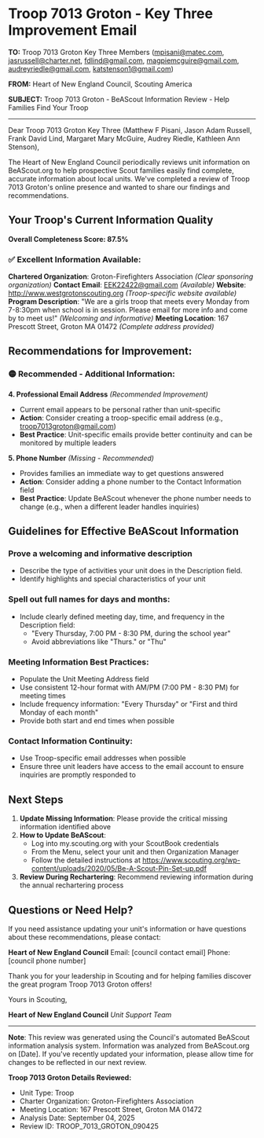 # Troop 7013 Groton - Key Three Improvement Email

**TO:** Troop 7013 Groton Key Three Members (mpisani@matec.com, jasrussell@charter.net, fdlind@gmail.com, magpiemcguire@gmail.com, audreyriedle@gmail.com, katstenson1@gmail.com)

**FROM:** Heart of New England Council, Scouting America

**SUBJECT:** Troop 7013 Groton - BeAScout Information Review - Help Families Find Your Troop

---

Dear Troop 7013 Groton Key Three (Matthew F Pisani, Jason Adam Russell, Frank David Lind, Margaret Mary McGuire, Audrey  Riedle, Kathleen Ann Stenson),

The Heart of New England Council periodically reviews unit information on BeAScout.org to help prospective Scout families easily find complete, accurate information about local units. We've completed a review of Troop 7013 Groton's online presence and wanted to share our findings and recommendations.

## Your Troop's Current Information Quality

**Overall Completeness Score: 87.5%**

### ✅ **Excellent Information Available:**
**Chartered Organization**: Groton-Firefighters Association *(Clear sponsoring organization)*
**Contact Email**: EEK22422@gmail.com *(Available)*
**Website**: http://www.westgrotonscouting.org *(Troop-specific website available)*
**Program Description**: "We are a girls troop that meets every Monday from 7-8:30pm when school is in session. Please email for more info and come by to meet us!" *(Welcoming and informative)*
**Meeting Location**: 167 Prescott Street, Groton MA 01472 *(Complete address provided)*

## Recommendations for Improvement:

### 🟡 **Recommended - Additional Information:**

**4. Professional Email Address** *(Recommended Improvement)*
- Current email appears to be personal rather than unit-specific
- **Action**: Consider creating a troop-specific email address (e.g., troop7013groton@gmail.com)
- **Best Practice**: Unit-specific emails provide better continuity and can be monitored by multiple leaders

**5. Phone Number** *(Missing - Recommended)*
- Provides families an immediate way to get questions answered
- **Action**: Consider adding a phone number to the Contact Information field
- **Best Practice**: Update BeAScout whenever the phone number needs to change (e.g., when a different leader handles inquiries)

## Guidelines for Effective BeAScout Information

### **Prove a welcoming and informative description**
- Describe the type of activities your unit does in the Description field.
- Identify highlights and special characteristics of your unit

### **Spell out full names for days and months:**
- Include clearly defined meeting day, time, and frequency in the Description field:
  - "Every Thursday, 7:00 PM - 8:30 PM, during the school year"
  - Avoid abbreviations like "Thurs." or "Thu"

### **Meeting Information Best Practices:**
- Populate the Unit Meeting Address field
- Use consistent 12-hour format with AM/PM (7:00 PM - 8:30 PM) for meeting times
- Include frequency information: "Every Thursday" or "First and third Monday of each month"
- Provide both start and end times when possible

### **Contact Information Continuity:**
- Use Troop-specific email addresses when possible
- Ensure three unit leaders have access to the email account to ensure inquiries are promptly responded to

## Next Steps

1. **Update Missing Information**: Please provide the critical missing information identified above
2. **How to Update BeAScout**: 
   - Log into my.scouting.org with your ScoutBook credentials
   - From the Menu, select your unit and then Organization Manager
   - Follow the detailed instructions at
     https://www.scouting.org/wp-content/uploads/2020/05/Be-A-Scout-Pin-Set-up.pdf
3. **Review During Rechartering**: Recommend reviewing information during the annual rechartering process

## Questions or Need Help?

If you need assistance updating your unit's information or have questions about these recommendations, please contact:

**Heart of New England Council**
Email: [council contact email]
Phone: [council phone number]

Thank you for your leadership in Scouting and for helping families discover the great program Troop 7013 Groton offers!

Yours in Scouting,

**Heart of New England Council**
*Unit Support Team*

---

**Note**: This review was generated using the Council's automated BeAScout information analysis system. Information was analyzed from BeAScout.org on [Date]. If you've recently updated your information, please allow time for changes to be reflected in our next review.

**Troop 7013 Groton Details Reviewed:**
- Unit Type: Troop
- Charter Organization: Groton-Firefighters Association
- Meeting Location: 167 Prescott Street, Groton MA 01472
- Analysis Date: September 04, 2025
- Review ID: TROOP_7013_GROTON_090425